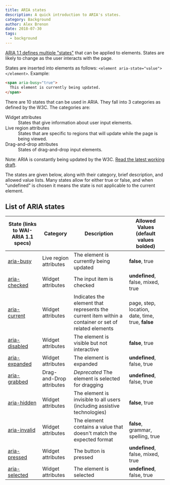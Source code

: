 ```yaml
---
title: ARIA states
description: A quick introduction to ARIA's states.
category: Background
author: Alex Brenon
date: 2018-07-30
tags:
  - background
---
```


[ARIA 1.1 defines multiple "states"](https://www.w3.org/WAI/PF/aria-1.1/states_and_properties) that can be applied to elements. States are likely to change as the user interacts with the page.

States are inserted into elements as follows: `<element aria-state="value"></element>`. Example:

```html
<span aria-busy="true">
  This element is currently being updated.
</span>
```

There are 10 states that can be used in ARIA. They fall into 3 categories as defined by the W3C. The categories are:

<dl>
  <dt>Widget attributes</dt>
  <dd>States that give information about user input elements.</dd>
  <dt>Live region attributes</dt>
  <dd>States that are specific to regions that will update while the page is being viewed.</dd>
  <dt>Drag-and-drop attributes</dt>
  <dd>States of drag-and-drop input elements.</dd>
</dl>

Note: ARIA is constantly being updated by the W3C. [Read the latest working draft](https://w3c.github.io/aria/).

The states are given below, along with their category, brief description, and allowed value lists. Many states allow for either true or false, and when "undefined" is chosen it means the state is not applicable to the current element.

## List of ARIA states

State (links to WAI-ARIA 1.1 specs) | Category | Description | Allowed Values (**default values bolded**)
---|---|---|---
[aria-busy](https://www.w3.org/TR/wai-aria-1.1/#aria-busy) | Live region attributes | The element is currently being updated | **false**, true
[aria-checked](https://www.w3.org/TR/wai-aria-1.1/#aria-checked) | Widget attributes | The input item is checked |**undefined**, false, mixed, true
[aria-current](https://www.w3.org/TR/wai-aria-1.1/#aria-current) | Widget attributes | Indicates the element that represents the current item within a container or set of related elements | page, step, location, date, time, true, **false**
[aria-disabled](https://www.w3.org/TR/wai-aria-1.1/#aria-disabled) | Widget attributes | The element is visible but not interactive | **false**, true
[aria-expanded](https://www.w3.org/TR/wai-aria-1.1/#aria-expanded) | Widget attributes | The element is expanded | **undefined**, false, true
[aria-grabbed](https://www.w3.org/TR/wai-aria-1.1/#aria-grabbed) | Drag-and-Drop attributes | *Deprecated* The element is selected for dragging | **undefined**, false, true
[aria-hidden](https://www.w3.org/TR/wai-aria-1.1/#aria-hidden) | Widget attributes | The element is invisible to all users (including assistive technologies) | **false**, true
[aria-invalid](https://www.w3.org/TR/wai-aria-1.1/#aria-invalid) | Widget attributes | The element contains a value that doesn't match the expected format | **false**, grammar, spelling, true
[aria-pressed](https://www.w3.org/TR/wai-aria-1.1/#aria-pressed) | Widget attributes | The button is pressed | **undefined**, false, mixed, true
[aria-selected](https://www.w3.org/TR/wai-aria-1.1/#aria-selected) | Widget attributes | The element is selected | **undefined**, false, true
